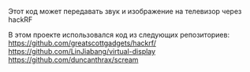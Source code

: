Этот код может передавать звук и изображение на телевизор через hackRF

В этом проекте использовался код из следующих репозиториев:
https://github.com/greatscottgadgets/hackrf/
https://github.com/LinJiabang/virtual-display
https://github.com/duncanthrax/scream